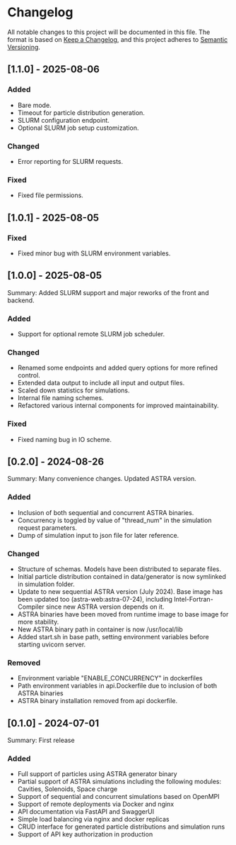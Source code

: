 # Changelog

All notable changes to this project will be documented in this file.
The format is based on [Keep a Changelog](https://keepachangelog.com/en/1.1.0/),
and this project adheres to [Semantic Versioning](https://semver.org/spec/v2.0.0.html).


## [1.1.0] - 2025-08-06

### Added
- Bare mode.
- Timeout for particle distribution generation.
- SLURM configuration endpoint.
- Optional SLURM job setup customization.

### Changed
- Error reporting for SLURM requests.

### Fixed
- Fixed file permissions.

## [1.0.1] - 2025-08-05

### Fixed
- Fixed minor bug with SLURM environment variables.

## [1.0.0] - 2025-08-05

Summary: Added SLURM support and major reworks of the front and backend.

### Added
- Support for optional remote SLURM job scheduler.

### Changed
- Renamed some endpoints and added query options for more refined control.
- Extended data output to include all input and output files.
- Scaled down statistics for simulations.
- Internal file naming schemes.
- Refactored various internal components for improved maintainability.

### Fixed
- Fixed naming bug in IO scheme.

## [0.2.0] - 2024-08-26

Summary: Many convenience changes. Updated ASTRA version.

### Added

- Inclusion of both sequential and concurrent ASTRA binaries.
- Concurrency is toggled by value of "thread_num" in the simulation request parameters.
- Dump of simulation input to json file for later reference.

### Changed

- Structure of schemas. Models have been distributed to separate files.
- Initial particle distribution contained in data/generator is now symlinked in simulation folder.
- Update to new sequential ASTRA version (July 2024). Base image has been updated too (astra-web:astra-07-24), including
  Intel-Fortran-Compiler since new ASTRA version depends on it. 
- ASTRA binaries have been moved from runtime image to base image for more stability.
- New ASTRA binary path in container is now /usr/local/lib
- Added start.sh in base path, setting environment variables before starting uvicorn server.

### Removed

- Environment variable "ENABLE_CONCURRENCY" in dockerfiles
- Path environment variables in api.Dockerfile due to inclusion of both ASTRA binaries
- ASTRA binary installation removed from api dockerfile.

## [0.1.0] - 2024-07-01

Summary: First release

### Added

- Full support of particles using ASTRA generator binary
- Partial support of ASTRA simulations including the following modules: Cavities, Solenoids, Space charge
- Support of sequential and concurrent simulations based on OpenMPI
- Support of remote deployments via Docker and nginx
- API documentation via FastAPI and SwaggerUI
- Simple load balancing via nginx and docker replicas
- CRUD interface for generated particle distributions and simulation runs
- Support of API key authorization in production